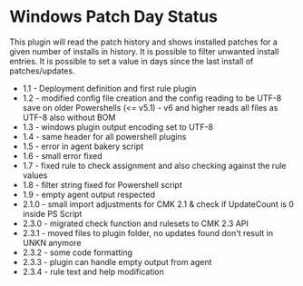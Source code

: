 # Windows Patch Day Status

This plugin will read the patch history and shows installed patches for a given number of installs in history. It is possible to filter unwanted install entries. It is possible to set a value in days since the last install of patches/updates.

- 1.1 - Deployment definition and first rule plugin
- 1.2 - modified config file creation and the config reading to be UTF-8 save on older Powershells (<= v5.1) - v6 and higher reads all files as UTF-8 also without BOM
- 1.3 - windows plugin output encoding set to UTF-8
- 1.4 - same header for all powershell plugins
- 1.5 - error in agent bakery script
- 1.6 - small error fixed
- 1.7 - fixed rule to check assignment and also checking against the rule values
- 1.8 - filter string fixed for Powershell script
- 1.9 - empty agent output respected
- 2.1.0 - small import adjustments for CMK 2.1 & check if UpdateCount is 0 inside PS Script
- 2.3.0 - migrated check function and rulesets to CMK 2.3 API
- 2.3.1 - moved files to plugin folder, no updates found don't result in UNKN anymore
- 2.3.2 - some code formatting
- 2.3.3 - plugin can handle empty output from agent
- 2.3.4 - rule text and help modification
